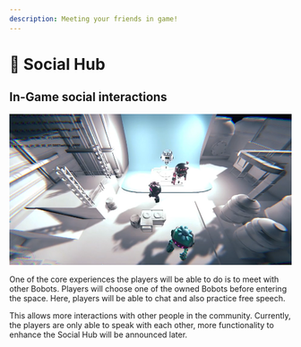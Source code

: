 ```yaml
---
description: Meeting your friends in game!
---
```


# 🏡 Social Hub

## **In-Game social interactions**

![Bobots Social Hub Technical Test](../.gitbook/assets/image.png)

One of the core experiences the players will be able to do is to meet with other Bobots. Players will choose one of the owned Bobots before entering the space. Here, players will be able to chat and also practice free speech.

This allows more interactions with other people in the community. Currently, the players are only able to speak with each other, more functionality to enhance the Social Hub will be announced later.

